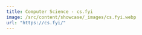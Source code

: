 ```yaml
---
title: Computer Science - cs.fyi
image: /src/content/showcase/_images/cs.fyi.webp
url: "https://cs.fyi/"
---
```

